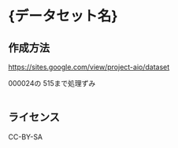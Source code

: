 # {データセット名}
## 作成方法
https://sites.google.com/view/project-aio/dataset

000024の
515まで処理ずみ
```
```


## ライセンス
CC-BY-SA 
